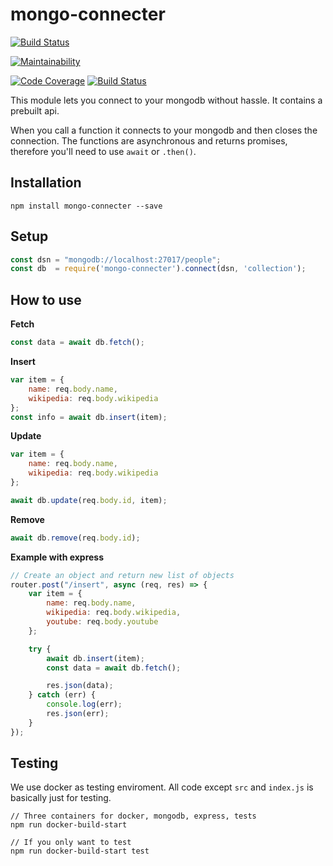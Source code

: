 # mongo-connecter

[![Build Status](https://travis-ci.org/Nicklas766/mongo-connecter.svg?branch=master)](https://travis-ci.org/Nicklas766/mongo-connecter)

[![Maintainability](https://api.codeclimate.com/v1/badges/81e618dabfb2cc92e091/maintainability)](https://codeclimate.com/github/Nicklas766/mongo-connecter/maintainability)

[![Code Coverage](https://scrutinizer-ci.com/g/Nicklas766/mongo-connecter/badges/coverage.png?b=master)](https://scrutinizer-ci.com/g/Nicklas766/mongo-connecter/?branch=master)
[![Build Status](https://scrutinizer-ci.com/g/Nicklas766/mongo-connecter/badges/build.png?b=master)](https://scrutinizer-ci.com/g/Nicklas766/mongo-connecter/build-status/master)

This module lets you connect to your mongodb without hassle. It contains a
prebuilt api.

When you call a function it connects to your mongodb and then closes the connection.
The functions are asynchronous and returns promises, therefore you'll need to
use `await` or `.then()`.


## Installation

```
npm install mongo-connecter --save
```

## Setup
```javascript
const dsn = "mongodb://localhost:27017/people";
const db  = require('mongo-connecter').connect(dsn, 'collection');
```

## How to use


**Fetch**
```javascript
const data = await db.fetch();
```

**Insert**
```javascript
var item = {
    name: req.body.name,
    wikipedia: req.body.wikipedia
};
const info = await db.insert(item);
```

**Update**
```javascript
var item = {
    name: req.body.name,
    wikipedia: req.body.wikipedia
};

await db.update(req.body.id, item);
```

**Remove**
```javascript
await db.remove(req.body.id);
```

**Example with express**
```javascript
// Create an object and return new list of objects
router.post("/insert", async (req, res) => {
    var item = {
        name: req.body.name,
        wikipedia: req.body.wikipedia,
        youtube: req.body.youtube
    };

    try {
        await db.insert(item);
        const data = await db.fetch();

        res.json(data);
    } catch (err) {
        console.log(err);
        res.json(err);
    }
});
```

## Testing

We use docker as testing enviroment. All code except `src` and `index.js` is basically just for
testing.

```
// Three containers for docker, mongodb, express, tests
npm run docker-build-start

// If you only want to test
npm run docker-build-start test
```
